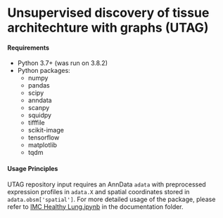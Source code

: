 # Unsupervised discovery of tissue architechture with graphs (UTAG)
<!-- 
[![Zenodo badge](https://zenodo.org/badge/doi/___doi1___.svg)](https://doi.org/___doi1___)
[![Biorxiv badge](https://zenodo.org/badge/doi/__doi1___.svg)](https://doi.org/__doi1___) ⬅️ read the preprint here
 -->

#### Requirements

- Python 3.7+ (was run on 3.8.2)
- Python packages:
  - numpy
  - pandas
  - scipy
  - anndata
  - scanpy
  - squidpy
  - tifffile
  - scikit-image
  - tensorflow
  - matplotlib
  - tqdm

#### Usage Principles

UTAG repository input requires an AnnData `adata` with preprocessed expression profiles in `adata.X` and spatial coordinates stored in `adata.obsm['spatial']`.
For more detailed usage of the package, please refer to [IMC Healthy Lung.ipynb](https://github.com/ElementoLab/utag/blob/main/documentation/IMC%20Healthy%20Lung.ipynb) in the documentation folder.
